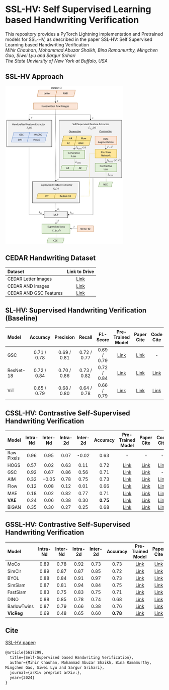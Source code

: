 # SSL-HV: Self Supervised Learning based Handwriting Verification
This repository provides a PyTorch Lightning implementation and Pretrained models for SSL-HV, as described in the paper SSL-HV: Self Supervised Learning based Handwriting Verification <br>
_Mihir Chauhan, Mohammad Abuzar Shaikh, Bina Ramamurthy, Mingchen Gao, Siwei Lyu and Sargur Srihari_ <br>
_The State Unviersity of New York at Buffalo, USA_ <br>

## SSL-HV Approach
<img src="images/arxiv-paper-ssl-hv.jpg" height="500">

## CEDAR Handwriting Dataset
| Dataset | Link to Drive |
|:-----------|:------------:|
| CEDAR Letter Images | [Link](https://drive.google.com/drive/folders/1fwRlwtfzV_5Pnyxm9ahQLi2eum2rDshk?usp=sharing)  |
| CEDAR AND Images| [Link](https://drive.google.com/drive/folders/1uj6eeaKBmabivxvRqrGokrcCb3B9yAHu?usp=sharing)  |
| CEDAR AND GSC Features | [Link](https://drive.google.com/drive/folders/1sqKDswK-w2elL8uuJD0HdqlBZNd1hvFG?usp=sharing) |

## SL-HV: Supervised Handwriting Verification (Baseline)
| Model                                 | Accuracy  | Precision | Recall    | F1-Score |  Pre-Trained Model |Paper Cite | Code Cite
|:------------|:--------------:|:--------------:|:--------------:|:--------------:|:--------------:|:--------------:|:--------------:|
| GSC             | 0.71 / 0.78 | 0.69 / 0.81 | 0.72 / 0.77 | 0.69 / 0.79 | [Link](https://drive.google.com/drive/folders/1N59FYEdCqo7-ogTeT75TOFgR47SJXDc6?usp=drive_link) |[Link](https://onlinelibrary.wiley.com/doi/abs/10.1002/%28SICI%291098-1098%28199624%297%3A4%3C304%3A%3AAID-IMA5%3E3.0.CO%3B2-C) |- |
| ResNet-18 | 0.72 / 0.84 | 0.70 / 0.86 | 0.73 / 0.82 | 0.72 / 0.84 | [Link](https://drive.google.com/drive/folders/1aqpVWjpv9AGkHC8dgmh0WOBxPY_qrrXu?usp=drive_link) |[Link](https://arxiv.org/abs/1512.03385) |[Link](https://pytorch.org/vision/main/models/generated/torchvision.models.resnet18.html) |
| ViT | 0.65 / 0.79 | 0.68 / 0.80 | 0.64 / 0.78 | 0.66 / 0.79 | [Link](https://drive.google.com/drive/folders/1qaU5THJDpUN2vTNskvJGEciZk_A-H1tN?usp=drive_link) |[Link](https://arxiv.org/abs/2010.11929) |[Link](https://github.com/lightly-ai/lightly/blob/master/lightly/models/modules/masked_causal_vision_transformer.py) |

## CSSL-HV: Contrastive Self-Supervised Handwriting Verification
| Model  | Intra-Nd | Inter-Nd | Intra-2d | Inter-2d | Accuracy |  Pre-Trained Model |Paper Cite | Code Cite
|:-------------|:----------:|:----------:|:----------:|:----------:|:----------:| :----------:|:----------:|:----------:|
| Raw Pixels | 0.96     | 0.95     | 0.07     | -0.02    | 0.63     |- | - | - |
| HOGS  | 0.57     | 0.02     | 0.63     | 0.11     | 0.72     |[Link](https://drive.google.com/drive/folders/1vYEkDRKhh7OB5OZIj-fo9_iRRME2jzMz?usp=drive_link) |[Link](https://ieeexplore.ieee.org/document/1467360) |[Link](https://docs.opencv.org/4.x/d5/d33/structcv_1_1HOGDescriptor.html) |
| GSC   | 0.92     | 0.67     | 0.86     | 0.56     | 0.71     |[Link](https://drive.google.com/drive/folders/1N59FYEdCqo7-ogTeT75TOFgR47SJXDc6?usp=drive_link) |[Link](https://onlinelibrary.wiley.com/doi/abs/10.1002/%28SICI%291098-1098%28199624%297%3A4%3C304%3A%3AAID-IMA5%3E3.0.CO%3B2-C) |- |
| AIM  | 0.32     | -0.05    | 0.78     | 0.75     | 0.73     |[Link](https://drive.google.com/drive/folders/1hnaXEvKn1LQLcf3rIUPYGe77WJY1liDg?usp=drive_link) |[Link](https://arxiv.org/abs/2401.08541) |[Link](https://docs.lightly.ai/self-supervised-learning/examples/aim.html) |
| Flow | 0.12 | 0.08 | 0.12 | 0.01 | 0.66 |[Link](https://drive.google.com/drive/folders/1BhO2V6lieSklhQN7WJiH55XDudQKQet3?usp=drive_link) |[Link](https://arxiv.org/abs/1410.8516) |[Link](https://lightning.ai/docs/pytorch/stable/notebooks/course_UvA-DL/09-normalizing-flows.html) |
| MAE  | 0.18     | 0.02     | 0.82     | 0.77     | 0.71     |[Link](https://drive.google.com/drive/folders/1ZnMO7lLq58mDodApOu8f4UUxMMLzQTVK?usp=drive_link) |[Link](https://arxiv.org/abs/2111.06377) |[Link](https://docs.lightly.ai/self-supervised-learning/examples/mae.html) |
| **VAE**  | 0.24 | 0.06 | 0.38 | 0.30 | **0.75** |[Link](https://drive.google.com/drive/folders/1kyH13FuqF0E5dkajGx256dmRcYFFDTRG?usp=drive_link) |[Link](https://arxiv.org/abs/1312.6114) |[Link](https://github.com/williamFalcon/pytorch-lightning-vae) |
| BiGAN  | 0.35 | 0.30 | 0.27 | 0.25 | 0.68 |[Link](https://drive.google.com/drive/folders/1Fukto6bQocx5aPKUwK3h4karprRtKXM2?usp=drive_link) |[Link](https://arxiv.org/abs/1605.09782) |[Link](https://github.com/jaeho3690/BidirectionalGAN) |

## GSSL-HV: Contrastive Self-Supervised Handwriting Verification
| Model  | Intra-Nd | Inter-Nd | Intra-2d | Inter-2d | Accuracy |  Pre-Trained Model | Paper Cite | Code Cite
|:----------|:----------:|:----------:|:----------:|:----------:|:----------:| :----------:| :----------:|:----------:|
| MoCo  | 0.89 | 0.78 | 0.92 | 0.73 | 0.73 |[Link](https://drive.google.com/drive/folders/1XHxKRdmayZ2Wya8PF5NMS3elNj--N6gn?usp=drive_link) |[Link](https://arxiv.org/abs/1911.05722v3) |[Link](https://docs.lightly.ai/self-supervised-learning/examples/moco.html) |
| SimClr | 0.89 | 0.87 | 0.87 | 0.85 | 0.72 |[Link](https://drive.google.com/drive/folders/1YuR-5BKBy0JxaHIGMlbGpCdplCnezvgj?usp=drive_link) |[Link](https://arxiv.org/abs/2002.05709) |[Link](https://docs.lightly.ai/self-supervised-learning/examples/simclr.html) |
| BYOL  | 0.88 | 0.84 | 0.91 | 0.97 | 0.73 |[Link](https://drive.google.com/drive/folders/171WZmgxx-E9YuHjtEuF4eIhnCTeS1gIX?usp=drive_link) |[Link](https://arxiv.org/abs/2006.07733) |[Link](https://docs.lightly.ai/self-supervised-learning/examples/byol.html) |
| SimSiam  | 0.87 | 0.81 | 0.94 | 0.84 | 0.75 |[Link](https://drive.google.com/drive/folders/1UOBuRCvyGd862-L21oKqEles5JuDPLj8?usp=drive_link) |[Link](https://arxiv.org/abs/2011.10566) |[Link](https://docs.lightly.ai/self-supervised-learning/examples/simsiam.html) |
| FastSiam  | 0.83 | 0.75 | 0.83 | 0.75 | 0.71 |[Link](https://drive.google.com/drive/folders/1ETYYTT4WMfR15iAVJ8Qvgif8VjyOXLok?usp=drive_link) |[Link](https://link.springer.com/chapter/10.1007/978-3-031-16788-1_4) |[Link](https://docs.lightly.ai/self-supervised-learning/examples/fastsiam.html) |
| DINO | 0.88 | 0.85 | 0.78 | 0.74 | 0.68 |[Link](https://drive.google.com/drive/folders/1tknq874xc2BPCF__EEKa7dwhL8hlCrAG?usp=drive_link) |[Link](https://arxiv.org/abs/2104.14294) |[Link](https://docs.lightly.ai/self-supervised-learning/examples/dino.html) |
| BarlowTwins | 0.87 | 0.79 | 0.66 | 0.38 | 0.76 |[Link](https://drive.google.com/drive/folders/10ZJVaqjZvyurhVymBTsLwyAtUUCawcnm?usp=drive_link) |[Link](https://arxiv.org/abs/2103.03230) |[Link](https://docs.lightly.ai/self-supervised-learning/examples/barlowtwins.html) |
| **VicReg** | 0.69 | 0.48 | 0.65 | 0.60 | **0.78** |[Link](https://drive.google.com/drive/folders/14Xh2mOQiJZn8Xmuz49vfSuR1kIrA1Dv_?usp=drive_link) |[Link](https://arxiv.org/abs/2105.04906) |[Link](https://docs.lightly.ai/self-supervised-learning/examples/vicreg.html) |

## Cite
[SSL-HV paper](https://arxiv.org/abs/2405.18320):
```
@article{5617299,
  title={Self-Supervised based Handwriting Verification},
  author={Mihir Chauhan, Mohammad Abuzar Shaikh, Bina Ramamurthy, Mingchen Gao, Siwei Lyu and Sargur Srihari},
  journal={arXiv preprint arXiv:},
  year={2024}
}
```
